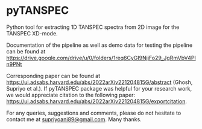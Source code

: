 # pyTANSPEC
Python tool for extracting 1D TANSPEC spectra from 2D image for the TANSPEC XD-mode.

Documentation of the pipeline as well as demo data for testing the pipeline can be found at https://drive.google.com/drive/u/0/folders/1req6CyGI9NjjFo29_JgRmVbV4Pln9PNt

Corresponding paper can be found at https://ui.adsabs.harvard.edu/abs/2022arXiv221204815G/abstract (Ghosh, Supriyo et al.). If pyTANSPEC package was helpful for your research work, we would appreciate citation to the following paper: https://ui.adsabs.harvard.edu/abs/2022arXiv221204815G/exportcitation.

For any queries, suggestions and comments, please do not hesitate to contact me at supriyoani89@gmail.com. Many thanks.
